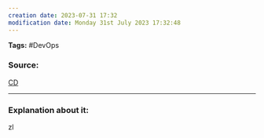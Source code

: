 ```yaml
---
creation date: 2023-07-31 17:32
modification date: Monday 31st July 2023 17:32:48
---
```


**Tags:** #DevOps  

### Source:
[CD](https://aws.amazon.com/devops/continuous-delivery/)

--------------------------------------

### Explanation about it:

zl
